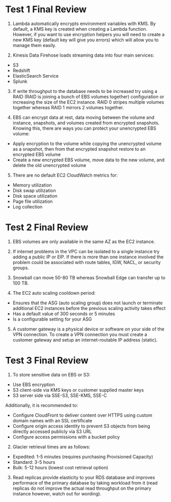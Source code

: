 # Test 1 Final Review

1. Lambda automatically encrypts environment variables with KMS. By default, a KMS key is created when creating a Lambda function. However, if you want to use encryption helpers you will need to create a new KMS key (default key will give you errors) which will allow you to manage them easily.

2. Kinesis Data Firehose loads streaming data into four main services:
  * S3
  * Redshift
  * ElasticSearch Service
  * Splunk

3. If write throughput to the database needs to be increased try using a RAID (RAID is joining a bunch of EBS volumes together) configuration or increasing the size of the EC2 instance. RAID 0 stripes multiple volumes together whereas RAID 1 mirrors 2 volumes together.

4. EBS can encrypt data at rest, data moving between the volume and instance, snapshots, and volumes created from encrypted snapshots. Knowing this, there are ways you can protect your unencrypted EBS volume:
  * Apply encryption to the volume while copying the unencrypted volume as a snapshot, then from that encrypted snapshot restore to an encrypted EBS volume
  * Create a new encrypted EBS volume, move data to the new volume, and delete the old unencrypted volume

5. There are no default EC2 CloudWatch metrics for:
  * Memory utilization
  * Disk swap utilization
  * Disk space utilization
  * Page file utilization
  * Log collection

# Test 2 Final Review

1. EBS volumes are only available in the same AZ as the EC2 instance.

2. If internet problems in the VPC can be isolated to a single instance try adding a public IP or EIP. If there is more than one instance involved the problem could be associated with route tables, IGW, NACL, or security groups.

3. Snowball can move 50-80 TB whereas Snowball Edge can transfer up to 100 TB.

4. The EC2 auto scaling cooldown period:
  * Ensures that the ASG (auto scaling group) does not launch or terminate additional EC2 instances before the previous scaling activity takes effect
  * Has a default value of 300 seconds or 5 minutes
  * Is a configurable setting for your ASG

5. A customer gateway is a physical device or software on your side of the VPN connection. To create a VPN connection you must create a customer gateway and setup an internet-routable IP address (static).

# Test 3 Final Review

1. To store sensitive data on EBS or S3:
  * Use EBS encryption
  * S3 client-side via KMS keys or customer supplied master keys
  * S3 server side via SSE-S3, SSE-KMS, SSE-C

Additionally, it is recommended to:
  * Configure CloudFront to deliver content over HTTPS using custom domain names with an SSL certificate
  * Configure origin access identity to prevent S3 objects from being directly accessed publicly via S3 URL
  * Configure access permissions with a bucket policy

2. Glacier retrieval times are as follows:
  * Expedited: 1-5 minutes (requires purchasing Provisioned Capacity)
  * Standard: 3-5 hours
  * Bulk: 5-12 hours (lowest cost retrieval option)

3. Read replicas provide elasticity to your RDS database and improves performace of the primary database by taking workload from it (read replicas do not improve the actual read throughput on the primary instance however, watch out for wording).
